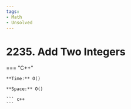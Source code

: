 ```yaml
---
tags:
- Math
- Unsolved
---
```



# 2235. Add Two Integers

=== "C++"

    **Time:** O()

    **Space:** O()

    ``` c++
    ```